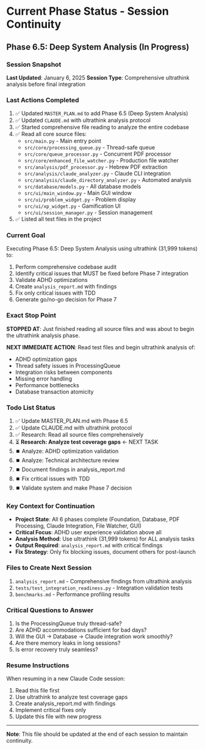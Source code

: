 # Current Phase Status - Session Continuity

## Phase 6.5: Deep System Analysis (In Progress)

### Session Snapshot
**Last Updated**: January 6, 2025
**Session Type**: Comprehensive ultrathink analysis before final integration

### Last Actions Completed
1. ✅ Updated `MASTER_PLAN.md` to add Phase 6.5 (Deep System Analysis)
2. ✅ Updated `CLAUDE.md` with ultrathink analysis protocol
3. ✅ Started comprehensive file reading to analyze the entire codebase
4. ✅ Read all core source files:
   - `src/main.py` - Main entry point
   - `src/core/processing_queue.py` - Thread-safe queue
   - `src/core/queue_processor.py` - Concurrent PDF processor
   - `src/core/enhanced_file_watcher.py` - Production file watcher
   - `src/analysis/pdf_processor.py` - Hebrew PDF extraction
   - `src/analysis/claude_analyzer.py` - Claude CLI integration
   - `src/analysis/claude_directory_analyzer.py` - Automated analysis
   - `src/database/models.py` - All database models
   - `src/ui/main_window.py` - Main GUI window
   - `src/ui/problem_widget.py` - Problem display
   - `src/ui/xp_widget.py` - Gamification UI
   - `src/ui/session_manager.py` - Session management
5. ✅ Listed all test files in the project

### Current Goal
Executing Phase 6.5: Deep System Analysis using ultrathink (31,999 tokens) to:
1. Perform comprehensive codebase audit
2. Identify critical issues that MUST be fixed before Phase 7 integration
3. Validate ADHD optimizations
4. Create `analysis_report.md` with findings
5. Fix only critical issues with TDD
6. Generate go/no-go decision for Phase 7

### Exact Stop Point
**STOPPED AT**: Just finished reading all source files and was about to begin the ultrathink analysis phase.

**NEXT IMMEDIATE ACTION**: Read test files and begin ultrathink analysis of:
- ADHD optimization gaps
- Thread safety issues in ProcessingQueue
- Integration risks between components
- Missing error handling
- Performance bottlenecks
- Database transaction atomicity

### Todo List Status
1. ✅ Update MASTER_PLAN.md with Phase 6.5
2. ✅ Update CLAUDE.md with ultrathink protocol  
3. ✅ Research: Read all source files comprehensively
4. ⏳ **Research: Analyze test coverage gaps** ← NEXT TASK
5. ⏹️ Analyze: ADHD optimization validation
6. ⏹️ Analyze: Technical architecture review
7. ⏹️ Document findings in analysis_report.md
8. ⏹️ Fix critical issues with TDD
9. ⏹️ Validate system and make Phase 7 decision

### Key Context for Continuation
- **Project State**: All 6 phases complete (Foundation, Database, PDF Processing, Claude Integration, File Watcher, GUI)
- **Critical Focus**: ADHD user experience validation above all
- **Analysis Method**: Use ultrathink (31,999 tokens) for ALL analysis tasks
- **Output Required**: `analysis_report.md` with critical findings
- **Fix Strategy**: Only fix blocking issues, document others for post-launch

### Files to Create Next Session
1. `analysis_report.md` - Comprehensive findings from ultrathink analysis
2. `tests/test_integration_readiness.py` - Integration validation tests
3. `benchmarks.md` - Performance profiling results

### Critical Questions to Answer
1. Is the ProcessingQueue truly thread-safe?
2. Are ADHD accommodations sufficient for bad days?
3. Will the GUI → Database → Claude integration work smoothly?
4. Are there memory leaks in long sessions?
5. Is error recovery truly seamless?

### Resume Instructions
When resuming in a new Claude Code session:
1. Read this file first
2. Use ultrathink to analyze test coverage gaps
3. Create analysis_report.md with findings
4. Implement critical fixes only
5. Update this file with new progress

---
**Note**: This file should be updated at the end of each session to maintain continuity.